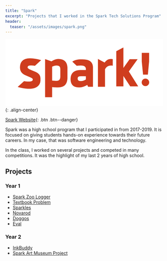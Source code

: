 ```yaml
---
title: "Spark"
excerpt: "Projects that I worked in the Spark Tech Solutions Program"
header:
  teaser: "/assets/images/spark.png"
---
```


![Spark](/assets/images/spark.png){: .align-center}

[Spark Website](http://parkwayspark.com/){: .btn .btn--danger}

Spark was a high school program that I participated in from 2017-2019. It is focused on giving students hands-on experience towards their future careers. In my case, that was software engineering and technology.

In the class, I worked on several projects and competed in many competitions. It was the highlight of my last 2 years of high school.

## Projects

### Year 1

- [Spark Zoo Logger](https://github.com/Mechasparrow/Spark-Zoo-Logger)
- [Textbook Problem](https://github.com/Spark-Group-Team-2018/Textbook-Problemo)
- [Sparkles](https://github.com/Mechasparrow/Sparkles/blob/master/README.md)
- [Novarod](https://github.com/Mechasparrow/Novarod)
- [Doggos](https://github.com/Mechasparrow/doggos-for-world-peace)
- [Eval](https://github.com/Parkway-Spark-Tech-2018/Eval)

### Year 2

- [InkBuddy](https://github.com/Spark-Team-Project-Inksquad/InkBuddy)
- [Spark Art Museum Project](https://github.com/Mechasparrow/Spark-Art-Zoo-Proj)

